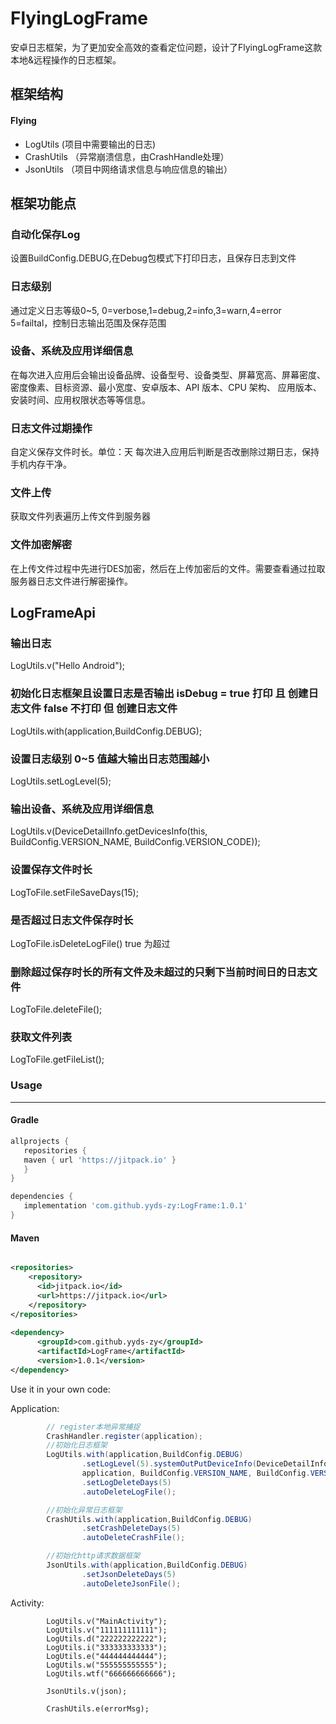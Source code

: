 # FlyingLogFrame
安卓日志框架，为了更加安全高效的查看定位问题，设计了FlyingLogFrame这款本地&amp;远程操作的日志框架。

## 框架结构
#### Flying
- LogUtils (项目中需要输出的日志)
- CrashUtils （异常崩溃信息，由CrashHandle处理）
- JsonUtils （项目中网络请求信息与响应信息的输出）

## 框架功能点
### 自动化保存Log
设置BuildConfig.DEBUG,在Debug包模式下打印日志，且保存日志到文件
### 日志级别
通过定义日志等级0~5, 0=verbose,1=debug,2=info,3=warn,4=error 5=failtal，控制日志输出范围及保存范围
### 设备、系统及应用详细信息
在每次进入应用后会输出设备品牌、设备型号、设备类型、屏幕宽高、屏幕密度、密度像素、目标资源、最小宽度、安卓版本、API 版本、CPU 架构、
应用版本、安装时间、应用权限状态等等信息。
### 日志文件过期操作
自定义保存文件时长。单位：天 
每次进入应用后判断是否改删除过期日志，保持手机内存干净。
### 文件上传
获取文件列表遍历上传文件到服务器
### 文件加密解密
在上传文件过程中先进行DES加密，然后在上传加密后的文件。需要查看通过拉取服务器日志文件进行解密操作。

## LogFrameApi
### 输出日志
LogUtils.v("Hello Android");
### 初始化日志框架且设置日志是否输出   isDebug = true 打印 且 创建日志文件   false 不打印 但 创建日志文件
LogUtils.with(application,BuildConfig.DEBUG);
### 设置日志级别 0~5 值越大输出日志范围越小
LogUtils.setLogLevel(5);
### 输出设备、系统及应用详细信息
LogUtils.v(DeviceDetailInfo.getDevicesInfo(this, BuildConfig.VERSION_NAME, BuildConfig.VERSION_CODE));
### 设置保存文件时长
LogToFile.setFileSaveDays(15);
### 是否超过日志文件保存时长
LogToFile.isDeleteLogFile() true 为超过
### 删除超过保存时长的所有文件及未超过的只剩下当前时间日的日志文件
LogToFile.deleteFile();
### 获取文件列表
LogToFile.getFileList();

### Usage
----

#### Gradle

```groovy
allprojects {
   repositories {
   maven { url 'https://jitpack.io' }
   }
}

dependencies {
   implementation 'com.github.yyds-zy:LogFrame:1.0.1'
}
```

#### Maven 

```xml

<repositories>
    <repository>
      <id>jitpack.io</id>
      <url>https://jitpack.io</url>
    </repository>
</repositories>
  
<dependency>
      <groupId>com.github.yyds-zy</groupId>
      <artifactId>LogFrame</artifactId>
      <version>1.0.1</version>
</dependency>

```

Use it in your own code:

Application:
```java
        // register本地异常捕捉
        CrashHandler.register(application);
        //初始化日志框架
        LogUtils.with(application,BuildConfig.DEBUG)
                .setLogLevel(5).systemOutPutDeviceInfo(DeviceDetailInfo.getDevicesInfo(
                application, BuildConfig.VERSION_NAME, BuildConfig.VERSION_CODE))
                .setLogDeleteDays(5)
                .autoDeleteLogFile();

        //初始化异常日志框架
        CrashUtils.with(application,BuildConfig.DEBUG)
                .setCrashDeleteDays(5)
                .autoDeleteCrashFile();

        //初始化http请求数据框架
        JsonUtils.with(application,BuildConfig.DEBUG)
                .setJsonDeleteDays(5)
                .autoDeleteJsonFile();
```

Activity:
```
        LogUtils.v("MainActivity");
        LogUtils.v("111111111111");
        LogUtils.d("222222222222");
        LogUtils.i("333333333333");
        LogUtils.e("444444444444");
        LogUtils.w("555555555555");
        LogUtils.wtf("666666666666");
```

```
        JsonUtils.v(json);
```
        
```
        CrashUtils.e(errorMsg);
```
